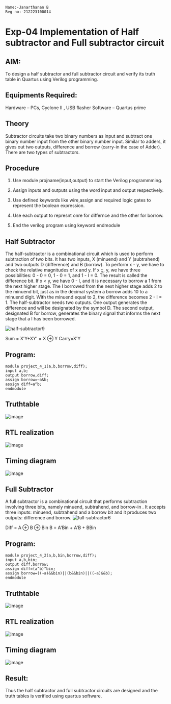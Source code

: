 ```
Name:-Janarthanan B
Reg no:-212223100014
```
# Exp-04 Implementation of Half subtractor and Full subtractor circuit
## AIM:
To design a half subtractor and full subtractor circuit and verify its truth table in Quartus using Verilog programming.

## Equipments Required:
   Hardware – PCs, Cyclone II , USB flasher
   Software – Quartus prime
   
## Theory
Subtractor circuits take two binary numbers as input and subtract one binary number input from the other binary number input. Similar to adders, it gives out two outputs, difference and borrow (carry-in the case of Adder). There are two types of subtractors.

## Procedure

1.  Use module projname(input,output) to start the Verilog programmming.

2.  Assign inputs and outputs using the word input and output respectively.

3.  Use defined keywords like wire,assign and required logic gates to represent the boolean expression.

4.  Use each output to represnt onre for differnce and the other for borrow.

5.  End the verilog program using keyword endmodule

## Half Subtractor
The half-subtractor is a combinational circuit which is used to perform subtraction of two bits.
It has two inputs, X (minuend) and Y (subtrahend) and two outputs D (difference) and B (borrow). 
To perform x - y, we have to check the relative magnitudes of x and y. If x ;;, y, we have three possibilities: 0 - 0 = 0, 1 - 0 = 1, and 1 - I = 0. 
The result is called the difference bit. If x < y, we have 0 - I, and it is necessary to borrow a 1 from the next higher stage. 
The I borrowed from the next higher stage adds 2 to the minuend bit, just as in the decimal system a borrow adds 10 to a minuend digit. With the minuend equal to 2, the difference becomes 2 - I = 1. 
The half-subtractor needs two outputs. One output generates the difference and will be designated by the symbol D. 
The second output, designated B for borrow, generates the binary signal that informs the next stage that a I has been borrowed.

![half-subtractor9](https://user-images.githubusercontent.com/36288975/166112538-58c3bc7c-ee5d-4e6a-ac8d-8e8328efe27a.png)


Sum = X'Y+XY' = X ⊕ Y
Carry=X'Y

## Program:
```
module project_4_1(a,b,borrow,diff);
input a,b;
output borrow,diff;
assign borrow=~a&b;
assign diff=a^b;
endmodule
```

## Truthtable
![image](https://github.com/Raji1009/Experiment--03-Half-Subtractor-and-Full-subtractor/assets/89059861/4ae068bf-8075-4963-80d4-bc356863d064)

##  RTL realization
![image](https://github.com/Raji1009/Experiment--03-Half-Subtractor-and-Full-subtractor/assets/89059861/a5259217-f5ae-4649-b591-a21d0618d756)

## Timing diagram 
![image](https://github.com/Raji1009/Experiment--03-Half-Subtractor-and-Full-subtractor/assets/89059861/e2eed852-f5b0-44f9-a339-6a3f913e7085)


## Full Subtractor
A full subtractor is a combinational circuit that performs subtraction involving three bits, namely minuend, subtrahend, and borrow-in . 
It accepts three inputs: minuend, subtrahend and a borrow bit and it produces two outputs: difference and borrow. 
![full-subtractor6](https://user-images.githubusercontent.com/36288975/166112541-24c68359-3de8-4674-ae22-8272ffc385ed.png)


Diff = A ⊕ B ⊕ Bin B = A'Bin + A'B + BBin

## Program:
```
module project_4_2(a,b,bin,borrow,diff);
input a,b,bin;
output diff,borrow;
assign diff=(a^b)^bin;
assign borrow=((~a)&&bin)||(b&&bin)||((~a)&&b);
endmodule
```

## Truthtable
![image](https://github.com/Raji1009/Experiment--03-Half-Subtractor-and-Full-subtractor/assets/89059861/3216ee64-c320-4f8b-a4ee-1f6a30ef0ac6)

##  RTL realization
![image](https://github.com/Raji1009/Experiment--03-Half-Subtractor-and-Full-subtractor/assets/89059861/6011a067-43cd-4c50-8d83-1473444b1e84)

## Timing diagram 
![image](https://github.com/Raji1009/Experiment--03-Half-Subtractor-and-Full-subtractor/assets/89059861/ff8c311c-e9a9-4a62-9c73-389476e10b08)

## Result:
Thus the half subtractor and full subtractor circuits are designed and the truth tables is verified using quartus software.
